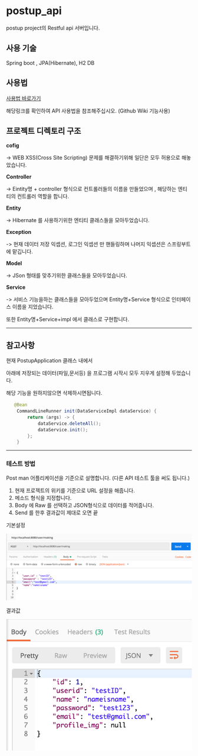 # postup_api
postup project의  Restful api 서버입니다.


## 사용 기술

Spring boot , JPA(Hibernate), H2 DB

## 사용법

[사용법 바로가기](https://github.com/kseymin/postup_api/wiki)
  
해당링크를 확인하여 API 사용법을 참조해주십시오. (Github Wiki 기능사용)


## 프로젝트 디렉토리 구조

**cofig**

-> WEB XSS(Cross Site Scripting) 문제를 해결하기위해 일단은 모두 허용으로 해놓았습니다.

**Controller**

-> Eintity명 + controller 형식으로 컨트롤러들의 이름을 만들었으며 , 해당하는 엔티티의 컨트롤러 역할을 합니다.


**Entity**

-> Hibernate 를 사용하기위한 엔티티 클래스들을 모아두었습니다.

**Exception**

-> 현재 데이터 저장 익셉션, 로그인 익셉션 만 핸들링하며 나머지 익셉션은 스프링부트 에 맡깁니다.


**Model**

-> JSon 형태를 맞추기위한 클래스들을 모아두었습니다.


**Service**

-> 서비스 기능을하는 클래스들을 모아두었으며 Entity명+Service 형식으로 인터페이스 이름을 지었습니다. 

또한 Entity명+Service+impl 에서 클래스로 구현합니다.

----

## 참고사항

현재 PostupApplication 클래스 내에서 

아래에  저장되는 데이터(파일,문서등) 을 프로그램 시작시 모두 지우게 설정해 두었습니다. 

해당 기능을 원하지않으면 삭제하시면됩니다.


```java
   @Bean
    CommandLineRunner init(DataServiceImpl dataService) {
        return (args) -> {
            dataService.deleteAll();
            dataService.init();
        };
    }
```


***

### 테스트 방법

Post man 어플리케이션을 기준으로 설명합니다.
(다른 API 테스트 툴을 써도 됩니다.)

1.  현재 프로젝트의 위키를 기준으로 URL 설정을 해줍니다.
2.  메소드 형식을 지정합니다.
3.  Body 에 Raw 를 선택하고 JSON형식으로 데이터를 적어줍니다.
4.  Send 를 한후 결과값이 제대로 오면 끝


기본설정

<img src=https://github.com/kseymin/postup_api/blob/master/Readme_img/Postman_Send.png/>

결과값

<center><img src=https://github.com/kseymin/postup_api/blob/master/Readme_img/Postman_Result.png/></center>
